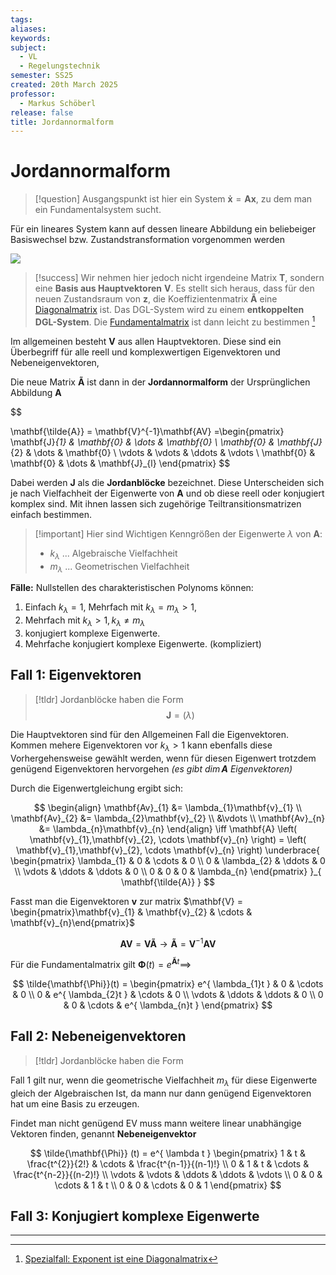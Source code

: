 ```yaml
---
tags: 
aliases: 
keywords: 
subject:
  - VL
  - Regelungstechnik
semester: SS25
created: 20th March 2025
professor:
  - Markus Schöberl
release: false
title: Jordannormalform
---
```

 

# Jordannormalform

> [!question] Ausgangspunkt ist hier ein System $\mathbf{\dot{x}}=\mathbf{Ax}$, zu dem man ein Fundamentalsystem sucht.

Für ein lineares System kann auf dessen lineare Abbildung ein beliebeiger Basiswechsel bzw. Zustandstransformation vorgenommen werden

![](Zustandstransformation.md#^TRF)

> [!success] Wir nehmen hier jedoch nicht irgendeine Matrix $\mathbf{T}$, sondern eine **Basis aus Hauptvektoren** $\mathbf{V}$.
> Es stellt sich heraus, dass für den neuen Zustandsraum von $\mathbf{z}$, die Koeffizientenmatrix $\mathbf{\tilde{A}}$ eine [Diagonalmatrix](Diagonalmatrix.md) ist. Das DGL-System wird zu einem **entkoppelten DGL-System**. Die [Fundamentalmatrix](../Analysis/Fundamentalmatrix.md) ist dann leicht zu bestimmen [^1]

Im allgemeinen besteht $\mathbf{V}$ aus allen Hauptvektoren. Diese sind ein Überbegriff für alle reell und komplexwertigen Eigenvektoren und Nebeneigenvektoren, 

Die neue Matrix $\mathbf{\tilde{A}}$ ist dann in der **Jordannormalform** der Ursprünglichen Abbildung $\mathbf{A}$

$$

$$
$$
\mathbf{\tilde{A}} = \mathbf{V}^{-1}\mathbf{AV} =\begin{pmatrix}
\mathbf{J}_{1} & \mathbf{0} & \dots & \mathbf{0} \\
\mathbf{0} & \mathbf{J}_{2} & \dots & \mathbf{0} \\
\vdots & \vdots & \ddots & \vdots \\
\mathbf{0} & \mathbf{0} & \dots & \mathbf{J}_{l}
\end{pmatrix}
$$

Dabei werden $\mathbf{J}$ als die **Jordanblöcke** bezeichnet. Diese Unterscheiden sich je nach Vielfachheit der Eigenwerte von $\mathbf{A}$ und ob diese reell oder konjugiert komplex sind. Mit ihnen lassen sich zugehörige Teiltransitionsmatrizen einfach bestimmen.

> [!important] Hier sind Wichtigen Kenngrößen der Eigenwerte $\lambda$ von $\mathbf{A}$:
> - $k_{\lambda}$ ... Algebraische Vielfachheit
> - $m_{\lambda}$ ... Geometrischen Vielfachheit

**Fälle:** Nullstellen des charakteristischen Polynoms können:

1. Einfach $k_{\lambda}=1$, Mehrfach mit $k_{\lambda}=m_{\lambda} > 1$,
2. Mehrfach mit $k_{\lambda}>1, k_{\lambda}\neq m_{\lambda}$
3. konjugiert komplexe Eigenwerte.
4. Mehrfache konjugiert komplexe Eigenwerte. (kompliziert)

## Fall 1: Eigenvektoren

> [!tldr] Jordanblöcke haben die Form
> $$\mathbf{J} = (\lambda)$$ 

Die Hauptvektoren sind für den Allgemeinen Fall die Eigenvektoren. Kommen mehere Eigenvektoren vor $k_{\lambda}>1$ kann ebenfalls diese Vorhergehensweise gewählt werden, wenn für diesen Eigenwert trotzdem genügend Eigenvektoren hervorgehen *(es gibt $\dim\mathbf{A}$ Eigenvektoren)*

Durch die Eigenwertgleichung ergibt sich:

$$
\begin{align}
\mathbf{Av}_{1} &= \lambda_{1}\mathbf{v}_{1} \\
\mathbf{Av}_{2} &= \lambda_{2}\mathbf{v}_{2} \\
&\vdots \\
\mathbf{Av}_{n} &= \lambda_{n}\mathbf{v}_{n}
\end{align} \iff \mathbf{A} \left( \mathbf{v}_{1},\mathbf{v}_{2}, \cdots \mathbf{v}_{n} \right) = \left( \mathbf{v}_{1},\mathbf{v}_{2}, \cdots \mathbf{v}_{n} \right)  \underbrace{ \begin{pmatrix}
\lambda_{1} & 0 & \cdots & 0 \\
0 & \lambda_{2} & \ddots & 0 \\
\vdots & \ddots & \ddots & 0 \\
0 & 0 & 0 & \lambda_{n}
\end{pmatrix} }_{ \mathbf{\tilde{A}} }
$$


Fasst man die Eigenvektoren $\mathbf{v}$ zur matrix $\mathbf{V} = \begin{pmatrix}\mathbf{v}_{1} & \mathbf{v}_{2} & \cdots & \mathbf{v}_{n}\end{pmatrix}$

$$
\mathbf{AV} = \mathbf{V \tilde{A}} \to \mathbf{\tilde{A}} = \mathbf{V}^{-1}\mathbf{AV}
$$



Für die Fundamentalmatrix gilt $\mathbf{\Phi}(t)=e^{ \mathbf{\tilde{A}}t} \implies$

$$
\tilde{\mathbf{\Phi}}(t) = \begin{pmatrix}
e^{ \lambda_{1}t } & 0 & \cdots & 0 \\
0 & e^{ \lambda_{2}t } & \cdots & 0 \\
\vdots & \ddots & \ddots & 0 \\
0 & 0 & \cdots & e^{ \lambda_{n}t }
\end{pmatrix}
$$

## Fall 2: Nebeneigenvektoren

> [!tldr] Jordanblöcke haben die Form
> 

Fall 1 gilt nur, wenn die geometrische Vielfachheit $m_{\lambda}$ für diese Eigenwerte gleich der Algebraischen Ist, da mann nur dann genügend Eigenvektoren hat um eine Basis zu erzeugen.

Findet man nicht genügend EV muss mann weitere linear unabhängige Vektoren finden, genannt **Nebeneigenvektor**

$$
\tilde{\mathbf{\Phi}} (t) = e^{ \lambda t } \begin{pmatrix}
1 & t & \frac{t^{2}}{2!}  & \cdots & \frac{t^{n-1}}{(n-1)!} \\
0 & 1 & t & \cdots & \frac{t^{n-2}}{(n-2)!} \\
\vdots & \vdots & \ddots & \ddots & \vdots \\
0 & 0 & \cdots & 1 & t \\
0 & 0 & \cdots & 0 & 1
\end{pmatrix}
$$

## Fall 3: Konjugiert komplexe Eigenwerte

---

[^1]: [Spezialfall: Exponent ist eine Diagonalmatrix](../Analysis/Matrix-Exponentialfunktion.md#Spezialfall%20Exponent%20ist%20eine%20Diagonalmatrix)